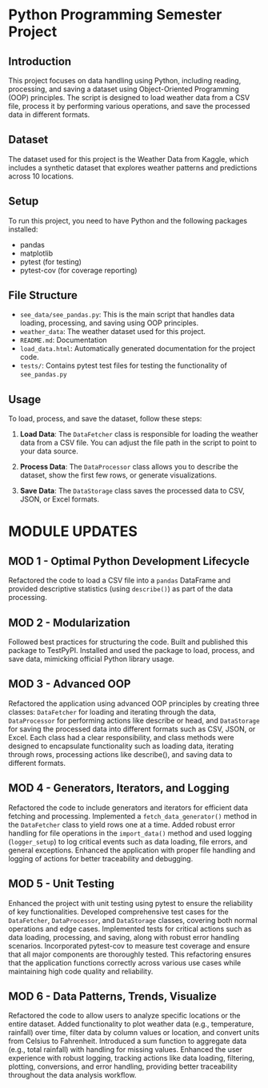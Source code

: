 # Python Programming Semester Project 

## Introduction
This project focuses on data handling using Python, including reading, processing, and saving a dataset using Object-Oriented Programming (OOP) principles. The script is designed to load weather data from a CSV file, process it by performing various operations, and save the processed data in different formats.

## Dataset
The dataset used for this project is the Weather Data from Kaggle, which includes a synthetic dataset that explores weather patterns and predictions across 10 locations.

## Setup
To run this project, you need to have Python and the following packages installed:
- pandas
- matplotlib
- pytest (for testing)
- pytest-cov (for coverage reporting)

## File Structure
- `see_data/see_pandas.py`: This is the main script that handles data loading, processing, and saving using OOP principles.
- `weather_data`: The weather dataset used for this project.
- `README.md`: Documentation
- `load_data.html`: Automatically generated documentation for the project code.
- `tests/`: Contains pytest test files for testing the functionality of `see_pandas.py`

## Usage
To load, process, and save the dataset, follow these steps:

1. **Load Data**:
   The `DataFetcher` class is responsible for loading the weather data from a CSV file. You can adjust the file path in the script to point to your data source.

2. **Process Data**:
   The `DataProcessor` class allows you to describe the dataset, show the first few rows, or generate visualizations.

3. **Save Data**:
   The `DataStorage` class saves the processed data to CSV, JSON, or Excel formats.


# MODULE UPDATES

## MOD 1 - Optimal Python Development Lifecycle
Refactored the code to load a CSV file into a `pandas` DataFrame and provided descriptive statistics (using `describe()`) as part of the data processing. 

## MOD 2 - Modularization
Followed best practices for structuring the code. Built and published this package to TestPyPI. Installed and used the package to load, process, and save data, mimicking official Python library usage.

## MOD 3 - Advanced OOP
Refactored the application using advanced OOP principles by creating three classes: `DataFetcher` for loading and iterating through the data, `DataProcessor` for performing actions like describe or head, and `DataStorage` for saving the processed data into different formats such as CSV, JSON, or Excel. Each class had a clear responsibility, and class methods were designed to encapsulate functionality such as loading data, iterating through rows, processing actions like describe(), and saving data to different formats.

## MOD 4 - Generators, Iterators, and Logging
Refactored the code to include generators and iterators for efficient data fetching and processing. Implemented a `fetch_data_generator()` method in the `DataFetcher` class to yield rows one at a time. Added robust error handling for file operations in the `import_data()` method and used logging (`logger_setup`) to log critical events such as data loading, file errors, and general exceptions. Enhanced the application with proper file handling and logging of actions for better traceability and debugging.

## MOD 5 - Unit Testing
Enhanced the project with unit testing using pytest to ensure the reliability of key functionalities. Developed comprehensive test cases for the `DataFetcher`, `DataProcessor`, and `DataStorage` classes, covering both normal operations and edge cases. Implemented tests for critical actions such as data loading, processing, and saving, along with robust error handling scenarios. Incorporated pytest-cov to measure test coverage and ensure that all major components are thoroughly tested. This refactoring ensures that the application functions correctly across various use cases while maintaining high code quality and reliability.

## MOD 6 - Data Patterns, Trends, Visualize 
Refactored the code to allow users to analyze specific locations or the entire dataset. Added functionality to plot weather data (e.g., temperature, rainfall) over time, filter data by column values or location, and convert units from Celsius to Fahrenheit. Introduced a sum function to aggregate data (e.g., total rainfall) with handling for missing values. Enhanced the user experience with robust logging, tracking actions like data loading, filtering, plotting, conversions, and error handling, providing better traceability throughout the data analysis workflow.